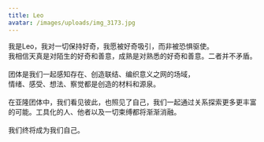 ```yaml
---
title: Leo
avatar: /images/uploads/img_3173.jpg
---
```

我是Leo，我对一切保持好奇，我愿被好奇吸引，​而非被恐惧驱使。\
我相信天真是对陌生的好奇和善意，成熟是对熟悉的好奇和善意。​二者并不矛盾。\
\
团体是我们一起感知存在、创造联结、编织意义之网的场域，\
情绪、感受、想法、察觉都是创造的材料和源泉。\
\
在亚隆团体中，我们看见彼此，也照见了自己，​我们一起通过关系探索更多更丰富的可能。工具化的人、​他者以及一切束缚都将渐渐消融。\
\
我们终将成为我们自己。